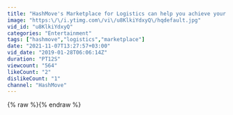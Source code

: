 ```yaml
---
title: "HashMove's Marketplace for Logistics can help you achieve your business goals!"
image: "https:\/\/i.ytimg.com\/vi\/u8KlkiYdxyQ\/hqdefault.jpg"
vid_id: "u8KlkiYdxyQ"
categories: "Entertainment"
tags: ["hashmove","logistics","marketplace"]
date: "2021-11-07T13:27:57+03:00"
vid_date: "2019-01-28T06:06:14Z"
duration: "PT12S"
viewcount: "564"
likeCount: "2"
dislikeCount: "1"
channel: "HashMove"
---
```

{% raw %}{% endraw %}
